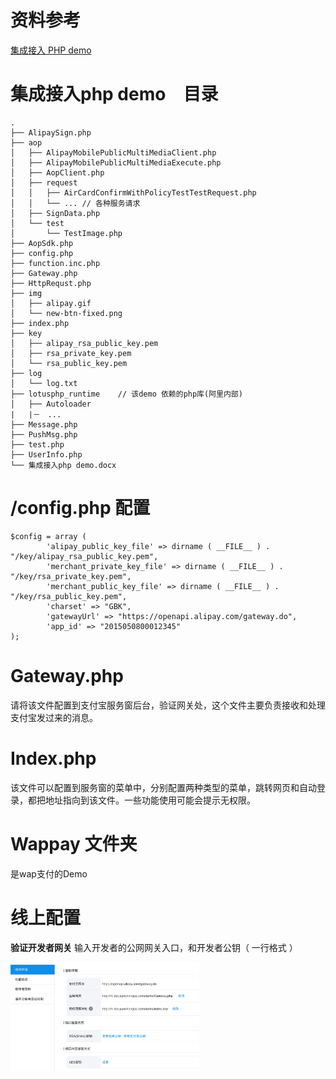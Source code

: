 # 资料参考
[集成接入 PHP demo](https://doc.open.alipay.com/docs/doc.htm?spm=a219a.7629140.0.0.C0h23a&treeId=197&articleId=105240&docType=1)

# 集成接入php demo　目录
```
.
├── AlipaySign.php
├── aop
│   ├── AlipayMobilePublicMultiMediaClient.php
│   ├── AlipayMobilePublicMultiMediaExecute.php
│   ├── AopClient.php
│   ├── request
│   │   ├── AirCardConfirmWithPolicyTestTestRequest.php
│   │   └── ... // 各种服务请求
│   ├── SignData.php
│   └── test
│       └── TestImage.php
├── AopSdk.php
├── config.php
├── function.inc.php
├── Gateway.php
├── HttpRequst.php
├── img
│   ├── alipay.gif
│   └── new-btn-fixed.png
├── index.php
├── key
│   ├── alipay_rsa_public_key.pem
│   ├── rsa_private_key.pem
│   └── rsa_public_key.pem
├── log
│   └── log.txt
├── lotusphp_runtime    // 该demo 依赖的php库(阿里内部)
│   ├── Autoloader
|   |－　...
├── Message.php
├── PushMsg.php
├── test.php
├── UserInfo.php
└── 集成接入php demo.docx
```

# /config.php 配置
```
$config = array (
		'alipay_public_key_file' => dirname ( __FILE__ ) . "/key/alipay_rsa_public_key.pem",
		'merchant_private_key_file' => dirname ( __FILE__ ) . "/key/rsa_private_key.pem",
		'merchant_public_key_file' => dirname ( __FILE__ ) . "/key/rsa_public_key.pem",
		'charset' => "GBK",
		'gatewayUrl' => "https://openapi.alipay.com/gateway.do",
		'app_id' => "2015050800012345"
);
```
# Gateway.php
请将该文件配置到支付宝服务窗后台，验证网关处，这个文件主要负责接收和处理支付宝发过来的消息。

# Index.php
该文件可以配置到服务窗的菜单中，分别配置两种类型的菜单，跳转网页和自动登录，都把地址指向到该文件。一些功能使用可能会提示无权限。

# Wappay 文件夹
是wap支付的Demo



# 线上配置
**验证开发者网关** 输入开发者的公网网关入口，和开发者公钥（ 一行格式 ）

<img src="./alipay-config-online.png" width="60%">
